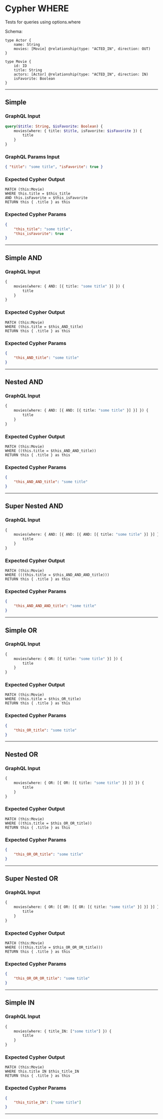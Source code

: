 # Cypher WHERE

Tests for queries using options.where

Schema:

```schema
type Actor {
    name: String
    movies: [Movie] @relationship(type: "ACTED_IN", direction: OUT)
}

type Movie {
    id: ID
    title: String
    actors: [Actor] @relationship(type: "ACTED_IN", direction: IN)
    isFavorite: Boolean
}
```

---

## Simple

### GraphQL Input

```graphql
query($title: String, $isFavorite: Boolean) {
    movies(where: { title: $title, isFavorite: $isFavorite }) {
        title
    }
}
```

### GraphQL Params Input

```json
{ "title": "some title", "isFavorite": true }
```

### Expected Cypher Output

```cypher
MATCH (this:Movie)
WHERE this.title = $this_title
AND this.isFavorite = $this_isFavorite
RETURN this { .title } as this
```

### Expected Cypher Params

```json
{
    "this_title": "some title",
    "this_isFavorite": true
}
```

---

## Simple AND

### GraphQL Input

```graphql
{
    movies(where: { AND: [{ title: "some title" }] }) {
        title
    }
}
```

### Expected Cypher Output

```cypher
MATCH (this:Movie)
WHERE (this.title = $this_AND_title)
RETURN this { .title } as this
```

### Expected Cypher Params

```json
{
    "this_AND_title": "some title"
}
```

---

## Nested AND

### GraphQL Input

```graphql
{
    movies(where: { AND: [{ AND: [{ title: "some title" }] }] }) {
        title
    }
}
```

### Expected Cypher Output

```cypher
MATCH (this:Movie)
WHERE ((this.title = $this_AND_AND_title))
RETURN this { .title } as this
```

### Expected Cypher Params

```json
{
    "this_AND_AND_title": "some title"
}
```

---

## Super Nested AND

### GraphQL Input

```graphql
{
    movies(where: { AND: [{ AND: [{ AND: [{ title: "some title" }] }] }] }) {
        title
    }
}
```

### Expected Cypher Output

```cypher
MATCH (this:Movie)
WHERE (((this.title = $this_AND_AND_AND_title)))
RETURN this { .title } as this
```

### Expected Cypher Params

```json
{
    "this_AND_AND_AND_title": "some title"
}
```

---

## Simple OR

### GraphQL Input

```graphql
{
    movies(where: { OR: [{ title: "some title" }] }) {
        title
    }
}
```

### Expected Cypher Output

```cypher
MATCH (this:Movie)
WHERE (this.title = $this_OR_title)
RETURN this { .title } as this
```

### Expected Cypher Params

```json
{
    "this_OR_title": "some title"
}
```

---

## Nested OR

### GraphQL Input

```graphql
{
    movies(where: { OR: [{ OR: [{ title: "some title" }] }] }) {
        title
    }
}
```

### Expected Cypher Output

```cypher
MATCH (this:Movie)
WHERE ((this.title = $this_OR_OR_title))
RETURN this { .title } as this
```

### Expected Cypher Params

```json
{
    "this_OR_OR_title": "some title"
}
```

---

## Super Nested OR

### GraphQL Input

```graphql
{
    movies(where: { OR: [{ OR: [{ OR: [{ title: "some title" }] }] }] }) {
        title
    }
}
```

### Expected Cypher Output

```cypher
MATCH (this:Movie)
WHERE (((this.title = $this_OR_OR_OR_title)))
RETURN this { .title } as this
```

### Expected Cypher Params

```json
{
    "this_OR_OR_OR_title": "some title"
}
```

---

## Simple IN

### GraphQL Input

```graphql
{
    movies(where: { title_IN: ["some title"] }) {
        title
    }
}
```

### Expected Cypher Output

```cypher
MATCH (this:Movie)
WHERE this.title IN $this_title_IN
RETURN this { .title } as this
```

### Expected Cypher Params

```json
{
    "this_title_IN": ["some title"]
}
```

---
